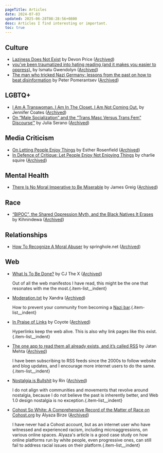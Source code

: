 ```yaml
---
pageTitle: Articles
date: 2024-07-03
updated: 2025-06-28T08:28:56+0800
desc: Articles I find interesting or important.
toc: true
---
```

## Culture

* [Laziness Does Not Exist](https://medium.com/7fe325749a24/laziness-does-not-exist-3af27e312d01) by Devon Price ([Archived](https://archive.is/20250516033626/https://humanparts.medium.com/laziness-does-not-exist-3af27e312d01))
* [you’ve been traumatized into hating reading (and it makes you easier to oppress).](https://www.threadings.io/youve-been-traumatized-into-hating/) by Ismatu Gwendolyn ([Archived](https://archive.is/20250509184306/https://www.threadings.io/youve-been-traumatized-into-hating/https://web.archive.org/web/20250604073740/https://www.threadings.io/youve-been-traumatized-into-hating/))
* [The man who tricked Nazi Germany: lessons from the past on how to beat disinformation](https://www.theguardian.com/books/2024/mar/02/the-man-who-tricked-nazi-germany-lessons-from-the-past-on-how-to-beat-disinformation) by Peter Pomerantsev ([Archived](https://web.archive.org/web/20250520014416/https://www.theguardian.com/books/2024/mar/02/the-man-who-tricked-nazi-germany-lessons-from-the-past-on-how-to-beat-disinformation))

## LGBTQ+

* [I Am A Transwoman. I Am In The Closet. I Am Not Coming Out.](https://medium.com/@jencoates/i-am-a-transwoman-i-am-in-the-closet-i-am-not-coming-out-4c2dd1907e42) by Jennifer Coates ([Archived](https://archive.is/20230930141839/https://medium.com/@jencoates/i-am-a-transwoman-i-am-in-the-closet-i-am-not-coming-out-4c2dd1907e42))
* [On “Male Socialization” and the “Trans Masc Versus Trans Fem” Discourse™](https://juliaserano.substack.com/p/on-male-socialization-and-the-trans) by Julia Serano ([Archived](https://archive.is/20231201071157/https://juliaserano.substack.com/p/on-male-socialization-and-the-trans))

## Media Criticism

* [On Letting People Enjoy Things](https://medium.com/@EstherRosenfield/let-people-enjoy-things-12021d00285a) by Esther Rosenfield ([Archived](https://archive.is/20230617085510/https://medium.com/@EstherRosenfield/let-people-enjoy-things-12021d00285a))
* [In Defence of Critique: Let People Enjoy Not Enjoying Things](https://www.evilfemale.blog/p/in-defence-of-critique-let-people) by charlie squire ([Archived](https://archive.is/20230703032349/https://www.evilfemale.blog/p/in-defence-of-critique-let-people))

## Mental Health

* [There Is No Moral Imperative to Be Miserable](https://mentalhellth.xyz/p/there-is-no-moral-imperative-to-be) by James Greig ([Archived](https://archive.is/20240201052345/https://mentalhellth.xyz/p/there-is-no-moral-imperative-to-be))

## Race

* [“BIPOC”, the Shared Oppression Myth, and the Black Natives It Erases](https://medium.com/@kihnindewa/bipoc-the-shared-oppression-myth-and-the-black-natives-it-erases-dd0cdcd93230) by Kihnindewa
 ([Archived](https://archive.is/20230625143617/https://medium.com/@kihnindewa/bipoc-the-shared-oppression-myth-and-the-black-natives-it-erases-dd0cdcd93230))

## Relationships

* [How To Recognize A Moral Abuser](https://www.springhole.net/other/how-to-recognize-a-moral-abuser.htm) by springhole.net ([Archived](https://web.archive.org/web/20250521003211/https://www.springhole.net/other/how-to-recognize-a-moral-abuser.htm))

## Web

* [What Is To Be Done?](https://www.cjthex.com/what-is-to-be-done/) by CJ The X ([Archived](https://archive.is/QO3E6))

    Out of all the web manifestos I have read, this might be the one that resonates with me the most.{.item-list__indent}

* [Moderation.txt](https://library.xandra.cc/moderation/) by Xandra ([Archived](https://web.archive.org/web/20250531011530/https://library.xandra.cc/moderation/))

    How to prevent your community from becoming a [Nazi bar](https://en.wiktionary.org/wiki/Nazi_bar).{.item-list__indent}

* [In Praise of Links](https://osteophage.neocities.org/writing/in-praise-of-links) by Coyote ([Archived](https://web.archive.org/web/20250603041734/https://osteophage.neocities.org/writing/in-praise-of-links))

    Hyperlinks keep the web alive. This is also why link pages like this exist.{.item-list__indent}

* [The one app to read them all already exists, and it’s called RSS](https://journal.jatan.space/why-use-rss/) by Jatan Mehta ([Archived](https://web.archive.org/web/20250627103508/https://journal.jatan.space/why-use-rss/))

    I have been subscribing to RSS feeds since the 2000s to follow website and blog updates, and I encourage more internet users to do the same.{.item-list__indent}

* [Nostalgia is Bullshit](https://wings.nu/nostalgia/) by Rin ([Archived](https://web.archive.org/web/20250227171911/https://wings.nu/nostalgia/))

    I do not align with communities and movements that revolve around nostalgia, because I do not believe the past is inherently better, and Web 1.0 design nostalgia is no exception.{.item-list__indent}

* [Cohost So White: A Comprehensive Record of the Matter of Race on Cohost.org](https://alyaza.neocities.org/essays/Cohost/cohostsowhite) by Alyaza Birze ([Archived](https://web.archive.org/web/20241111041107/https://alyaza.neocities.org/essays/Cohost/cohostsowhite))

    I have never had a Cohost account, but as an internet user who have witnessed and experienced racism, including microaggressions, on various online spaces. Alyaza's article is a good case study on how online platforms run by white people, even progressive ones, can still fail to address racial issues on their platform.{.item-list__indent}
